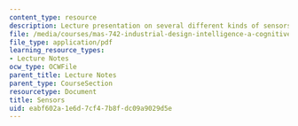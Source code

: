 ```yaml
---
content_type: resource
description: Lecture presentation on several different kinds of sensors.
file: /media/courses/mas-742-industrial-design-intelligence-a-cognitive-approach-to-engineering-fall-2003/eabf602a1e6d7cf47b8fdc09a9029d5e_sensors.pdf
file_type: application/pdf
learning_resource_types:
- Lecture Notes
ocw_type: OCWFile
parent_title: Lecture Notes
parent_type: CourseSection
resourcetype: Document
title: Sensors
uid: eabf602a-1e6d-7cf4-7b8f-dc09a9029d5e
---
```

